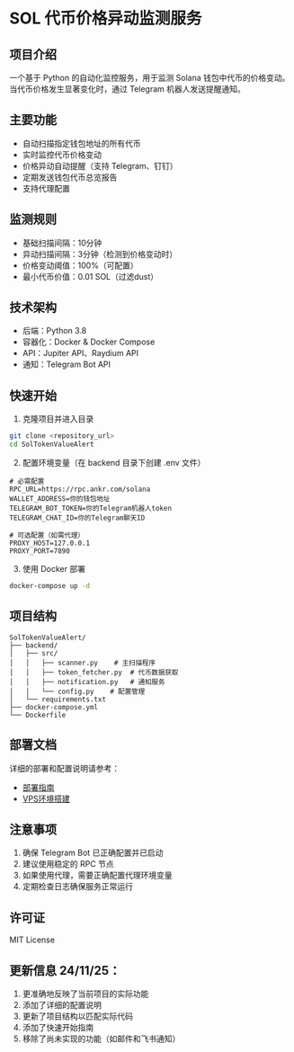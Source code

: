 # SOL 代币价格异动监测服务

## 项目介绍

一个基于 Python 的自动化监控服务，用于监测 Solana 钱包中代币的价格变动。当代币价格发生显著变化时，通过 Telegram 机器人发送提醒通知。

## 主要功能

- 自动扫描指定钱包地址的所有代币
- 实时监控代币价格变动
- 价格异动自动提醒（支持 Telegram、钉钉）
- 定期发送钱包代币总览报告
- 支持代理配置

## 监测规则

- 基础扫描间隔：10分钟
- 异动扫描间隔：3分钟（检测到价格变动时）
- 价格变动阈值：100%（可配置）
- 最小代币价值：0.01 SOL（过滤dust）

## 技术架构

- 后端：Python 3.8
- 容器化：Docker & Docker Compose
- API：Jupiter API、Raydium API
- 通知：Telegram Bot API

## 快速开始

1. 克隆项目并进入目录
```bash
git clone <repository_url>
cd SolTokenValueAlert
```

2. 配置环境变量（在 backend 目录下创建 .env 文件）
```env
# 必需配置
RPC_URL=https://rpc.ankr.com/solana
WALLET_ADDRESS=你的钱包地址
TELEGRAM_BOT_TOKEN=你的Telegram机器人token
TELEGRAM_CHAT_ID=你的Telegram聊天ID

# 可选配置（如需代理）
PROXY_HOST=127.0.0.1
PROXY_PORT=7890
```

3. 使用 Docker 部署
```bash
docker-compose up -d
```

## 项目结构
```
SolTokenValueAlert/
├── backend/
│   ├── src/
│   │   ├── scanner.py    # 主扫描程序
│   │   ├── token_fetcher.py  # 代币数据获取
│   │   ├── notification.py   # 通知服务
│   │   └── config.py    # 配置管理
│   └── requirements.txt
├── docker-compose.yml
└── Dockerfile
```

## 部署文档

详细的部署和配置说明请参考：
- [部署指南](Deploy.md)
- [VPS环境搭建](VPSREADME.md)

## 注意事项

1. 确保 Telegram Bot 已正确配置并已启动
2. 建议使用稳定的 RPC 节点
3. 如果使用代理，需要正确配置代理环境变量
4. 定期检查日志确保服务正常运行

## 许可证

MIT License


## 更新信息 24/11/25：

1. 更准确地反映了当前项目的实际功能
2. 添加了详细的配置说明
3. 更新了项目结构以匹配实际代码
4. 添加了快速开始指南
5. 移除了尚未实现的功能（如邮件和飞书通知）
